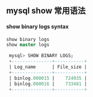 ## mysql show 常用语法
#### show binary logs syntax
```sql
show binary logs
show master logs
```


```sql
 mysql> SHOW BINARY LOGS;
 +---------------+-----------+
 | Log_name      | File_size |
 +---------------+-----------+
 | binlog.000015 |    724935 |
 | binlog.000016 |    733481 |
 +---------------+-----------+
```

